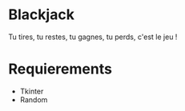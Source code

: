 # Blackjack
Tu tires, tu restes, tu gagnes, tu perds, c'est le jeu !

# Requierements
- Tkinter
- Random
